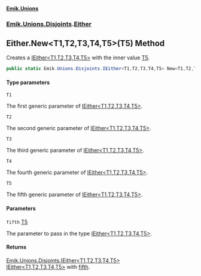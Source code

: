 #### [Emik.Unions](index.md 'index')
### [Emik.Unions.Disjoints](Emik.Unions.Disjoints.md 'Emik.Unions.Disjoints').[Either](Either.md 'Emik.Unions.Disjoints.Either')

## Either.New<T1,T2,T3,T4,T5>(T5) Method

Creates a [IEither&lt;T1,T2,T3,T4,T5&gt;](IEither_T1,T2,T3,T4,T5_.md 'Emik.Unions.Disjoints.IEither<T1,T2,T3,T4,T5>') with the inner value [T5](Either.New(T5).md#Emik.Unions.Disjoints.Either.New_T1,T2,T3,T4,T5_(T5).T5 'Emik.Unions.Disjoints.Either.New<T1,T2,T3,T4,T5>(T5).T5').

```csharp
public static Emik.Unions.Disjoints.IEither<T1,T2,T3,T4,T5> New<T1,T2,T3,T4,T5>(T5 fifth);
```
#### Type parameters

<a name='Emik.Unions.Disjoints.Either.New_T1,T2,T3,T4,T5_(T5).T1'></a>

`T1`

The first generic parameter of [IEither&lt;T1,T2,T3,T4,T5&gt;](IEither_T1,T2,T3,T4,T5_.md 'Emik.Unions.Disjoints.IEither<T1,T2,T3,T4,T5>').

<a name='Emik.Unions.Disjoints.Either.New_T1,T2,T3,T4,T5_(T5).T2'></a>

`T2`

The second generic parameter of [IEither&lt;T1,T2,T3,T4,T5&gt;](IEither_T1,T2,T3,T4,T5_.md 'Emik.Unions.Disjoints.IEither<T1,T2,T3,T4,T5>').

<a name='Emik.Unions.Disjoints.Either.New_T1,T2,T3,T4,T5_(T5).T3'></a>

`T3`

The third generic parameter of [IEither&lt;T1,T2,T3,T4,T5&gt;](IEither_T1,T2,T3,T4,T5_.md 'Emik.Unions.Disjoints.IEither<T1,T2,T3,T4,T5>').

<a name='Emik.Unions.Disjoints.Either.New_T1,T2,T3,T4,T5_(T5).T4'></a>

`T4`

The fourth generic parameter of [IEither&lt;T1,T2,T3,T4,T5&gt;](IEither_T1,T2,T3,T4,T5_.md 'Emik.Unions.Disjoints.IEither<T1,T2,T3,T4,T5>').

<a name='Emik.Unions.Disjoints.Either.New_T1,T2,T3,T4,T5_(T5).T5'></a>

`T5`

The fifth generic parameter of [IEither&lt;T1,T2,T3,T4,T5&gt;](IEither_T1,T2,T3,T4,T5_.md 'Emik.Unions.Disjoints.IEither<T1,T2,T3,T4,T5>').
#### Parameters

<a name='Emik.Unions.Disjoints.Either.New_T1,T2,T3,T4,T5_(T5).fifth'></a>

`fifth` [T5](Either.New(T5).md#Emik.Unions.Disjoints.Either.New_T1,T2,T3,T4,T5_(T5).T5 'Emik.Unions.Disjoints.Either.New<T1,T2,T3,T4,T5>(T5).T5')

The parameter to pass in the type [IEither&lt;T1,T2,T3,T4,T5&gt;](IEither_T1,T2,T3,T4,T5_.md 'Emik.Unions.Disjoints.IEither<T1,T2,T3,T4,T5>').

#### Returns
[Emik.Unions.Disjoints.IEither&lt;](IEither_T1,T2,T3,T4,T5_.md 'Emik.Unions.Disjoints.IEither<T1,T2,T3,T4,T5>')[T1](Either.New(T5).md#Emik.Unions.Disjoints.Either.New_T1,T2,T3,T4,T5_(T5).T1 'Emik.Unions.Disjoints.Either.New<T1,T2,T3,T4,T5>(T5).T1')[,](IEither_T1,T2,T3,T4,T5_.md 'Emik.Unions.Disjoints.IEither<T1,T2,T3,T4,T5>')[T2](Either.New(T5).md#Emik.Unions.Disjoints.Either.New_T1,T2,T3,T4,T5_(T5).T2 'Emik.Unions.Disjoints.Either.New<T1,T2,T3,T4,T5>(T5).T2')[,](IEither_T1,T2,T3,T4,T5_.md 'Emik.Unions.Disjoints.IEither<T1,T2,T3,T4,T5>')[T3](Either.New(T5).md#Emik.Unions.Disjoints.Either.New_T1,T2,T3,T4,T5_(T5).T3 'Emik.Unions.Disjoints.Either.New<T1,T2,T3,T4,T5>(T5).T3')[,](IEither_T1,T2,T3,T4,T5_.md 'Emik.Unions.Disjoints.IEither<T1,T2,T3,T4,T5>')[T4](Either.New(T5).md#Emik.Unions.Disjoints.Either.New_T1,T2,T3,T4,T5_(T5).T4 'Emik.Unions.Disjoints.Either.New<T1,T2,T3,T4,T5>(T5).T4')[,](IEither_T1,T2,T3,T4,T5_.md 'Emik.Unions.Disjoints.IEither<T1,T2,T3,T4,T5>')[T5](Either.New(T5).md#Emik.Unions.Disjoints.Either.New_T1,T2,T3,T4,T5_(T5).T5 'Emik.Unions.Disjoints.Either.New<T1,T2,T3,T4,T5>(T5).T5')[&gt;](IEither_T1,T2,T3,T4,T5_.md 'Emik.Unions.Disjoints.IEither<T1,T2,T3,T4,T5>')  
[IEither&lt;T1,T2,T3,T4,T5&gt;](IEither_T1,T2,T3,T4,T5_.md 'Emik.Unions.Disjoints.IEither<T1,T2,T3,T4,T5>') with [fifth](Either.New(T5).md#Emik.Unions.Disjoints.Either.New_T1,T2,T3,T4,T5_(T5).fifth 'Emik.Unions.Disjoints.Either.New<T1,T2,T3,T4,T5>(T5).fifth').